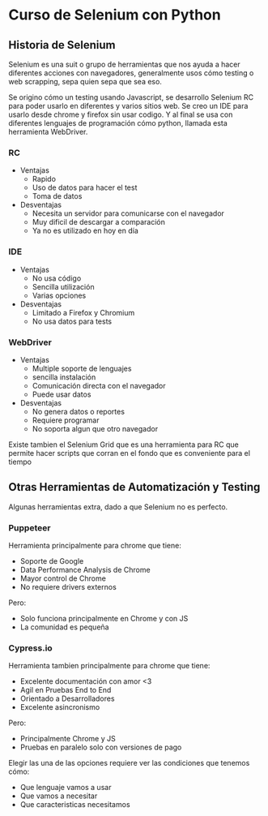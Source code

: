 # Curso de Selenium con Python

## Historia de Selenium

Selenium es una suit o grupo de herramientas que nos ayuda a hacer diferentes acciones con 
navegadores, generalmente usos cómo testing o web scrapping, sepa quien sepa que sea eso.

Se origino cómo un testing usando Javascript, se desarrollo Selenium RC para 
poder usarlo en diferentes y varios sitios web. Se creo un IDE para usarlo desde chrome y 
firefox sin usar codigo. Y al final se usa con diferentes lenguajes de programación 
cómo python, llamada esta herramienta WebDriver.

### RC
- Ventajas
	- Rapido
	- Uso de datos para hacer el test
	- Toma de datos
- Desventajas
	- Necesita un servidor para comunicarse con el navegador
	- Muy dificil de descargar a comparación
	- Ya no es utilizado en hoy en día

### IDE
- Ventajas
	- No usa código
	- Sencilla utilización
	- Varias opciones
- Desventajas
	- Limitado a Firefox y Chromium
	- No usa datos para tests

### WebDriver
- Ventajas
	- Multiple soporte de lenguajes
	- sencilla instalación
	- Comunicación directa con el navegador
	- Puede usar datos
- Desventajas
	- No genera datos o reportes
	- Requiere programar
	- No soporta algun que otro navegador

Existe tambien el Selenium Grid que es una herramienta para RC
que permite hacer scripts que corran en el fondo que es conveniente 
para el tiempo

## Otras Herramientas de Automatización y Testing

Algunas herramientas extra, dado a que Selenium no es 
perfecto.

### Puppeteer 

Herramienta principalmente para chrome que tiene:
- Soporte de Google
- Data Performance Analysis de Chrome
- Mayor control de Chrome
- No requiere drivers externos

Pero:
- Solo funciona principalmente en Chrome y con JS
- La comunidad es pequeña

### Cypress.io

Herramienta tambien principalmente para chrome que tiene:
- Excelente documentación con amor <3
- Agil en Pruebas End to End
- Orientado a Desarrolladores
- Excelente asincronismo

Pero:
- Principalmente Chrome y JS
- Pruebas en paralelo solo con versiones de pago

Elegir las una de las opciones requiere ver las condiciones que tenemos cómo:
- Que lenguaje vamos a usar
- Que vamos a necesitar
- Que caracteristicas necesitamos


